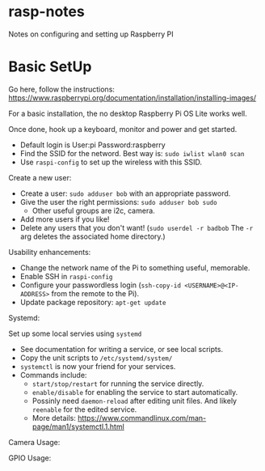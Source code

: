 # rasp-notes
Notes on configuring and setting up Raspberry PI

# Basic SetUp

Go here, follow the instructions: https://www.raspberrypi.org/documentation/installation/installing-images/

For a basic installation, the no desktop Raspberry Pi OS Lite works well.

Once done, hook up a keyboard, monitor and power and get started.

* Default login is User:pi Password:raspberry
* Find the SSID for the netword. Best way is: `sudo iwlist wlan0 scan`
* Use `raspi-config` to set up the wireless with this SSID.

Create a new user:
 * Create a user: `sudo adduser bob` with an appropriate password.
 * Give the user the right permissions: `sudo adduser bob sudo`
   * Other useful groups are i2c, camera.
 * Add more users if you like!
 * Delete any users that you don't want! (`sudo userdel -r badbob` The `-r` arg deletes the associated home directory.)

Usability enhancements:
  * Change the network name of the Pi to something useful, memorable.
  * Enable SSH in `raspi-config`
  * Configure your passwordless login (`ssh-copy-id <USERNAME>@<IP-ADDRESS>` from the remote to the Pi).
  * Update package repository: `apt-get update`

Systemd:

Set up some local servies using `systemd` 

* See documentation for writing a service, or see local scripts.
* Copy the unit scripts to `/etc/systemd/system/`
* `systemctl` is now your friend for your services.
* Commands include:
  * `start/stop/restart` for running the service directly.
  * `enable/disable` for enabling the service to start automatically.
  * Possinly need `daemon-reload` after editing unit files. And likely `reenable` for the edited service. 
  * More details: https://www.commandlinux.com/man-page/man1/systemctl.1.html

Camera Usage:

GPIO Usage:
